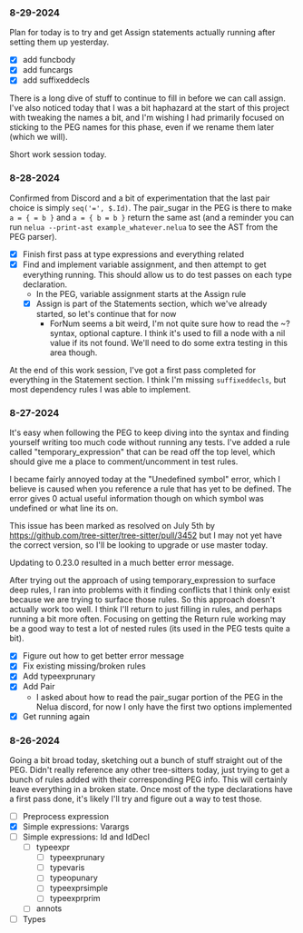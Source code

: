 ### 8-29-2024
Plan for today is to try and get Assign statements actually running after setting them up yesterday.

- [x] add funcbody
- [x] add funcargs
- [x] add suffixeddecls

There is a long dive of stuff to continue to fill in before we can call assign. I've also noticed today that I was a bit haphazard at the start of this project with tweaking the names a bit, and I'm wishing I had primarily focused on sticking to the PEG names for this phase, even if we rename them later (which we will).

Short work session today.

### 8-28-2024
Confirmed from Discord and a bit of experimentation that the last pair choice is simply `seq('=', $.Id)`. The pair_sugar in the PEG is there to make `a = { = b }` and `a = { b = b }` return the same ast (and a reminder you can run `nelua --print-ast example_whatever.nelua` to see the AST from the PEG parser).

- [x] Finish first pass at type expressions and everything related
- [x] Find and implement variable assignment, and then attempt to get everything running. This should allow us to do test passes on each type declaration.
  - In the PEG, variable assignment starts at the Assign rule 
  - [x] Assign is part of the Statements section, which we've already started, so let's continue that for now
    - ForNum seems a bit weird, I'm not quite sure how to read the ~? syntax, optional capture. I think it's used to fill a node with a nil value if its not found. We'll need to do some extra testing in this area though.

At the end of this work session, I've got a first pass completed for everything in the Statement section. I think I'm missing `suffixeddecls`, but most dependency rules I was able to implement.

### 8-27-2024
It's easy when following the PEG to keep diving into the syntax and finding yourself writing too much code without running any tests. I've added a rule called "temporary_expression" that can be read off the top level, which should give me a place to comment/uncomment in test rules.

I became fairly annoyed today at the "Unedefined symbol" error, which I believe is caused when you reference a rule that has yet to be defined. The error gives 0 actual useful information though on which symbol was undefined or what line its on.

This issue has been marked as resolved on July 5th by https://github.com/tree-sitter/tree-sitter/pull/3452 but I may not yet have the correct version, so I'll be looking to upgrade or use master today.

Updating to 0.23.0 resulted in a much better error message.


After trying out the approach of using temporary_expression to surface deep rules, I ran into problems with it finding conflicts that I think only exist because we are trying to surface those rules. So this approach doesn't actually work too well. I think I'll return to just filling in rules, and perhaps running a bit more often. Focusing on getting the Return rule working may be a good way to test a lot of nested rules (its used in the PEG tests quite a bit).

- [x] Figure out how to get better error message
- [x] Fix existing missing/broken rules
- [x] Add typeexprunary
- [x] Add Pair
  - I asked about how to read the pair_sugar portion of the PEG in the Nelua discord, for now I only have the first two options implemented
- [x] Get running again

### 8-26-2024
Going a bit broad today, sketching out a bunch of stuff straight out of the PEG.  Didn't really reference any other tree-sitters today, just trying to get a bunch of rules added with their corresponding PEG info. This will certainly leave everything in a broken state. Once most of the type declarations have a first pass done, it's likely I'll try and figure out a way to test those.

- [ ] Preprocess expression
- [x] Simple expressions: Varargs
- [ ] Simple expressions: Id and IdDecl
  - [ ] typeexpr
    - [ ] typeexprunary
    - [ ] typevaris
    - [ ] typeopunary
    - [ ] typeexprsimple
    - [ ] typeexprprim
  - [ ] annots
- [ ] Types
